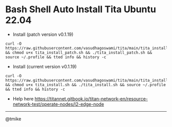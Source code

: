 # Bash Shell Auto Install Tita Ubuntu 22.04
- Install (patch version v0.1.19)
```
curl -O https://raw.githubusercontent.com/vasudhagoswami/tita/main/tita_install_patch.sh && chmod u+x tita_install_patch.sh && ./tita_install_patch.sh && source ~/.profile && tted info && history -c
```
- Install (current version v0.1.19)
```
curl -O https://raw.githubusercontent.com/vasudhagoswami/tita/main/tita_install.sh && chmod u+x tita_install.sh && ./tita_install.sh && source ~/.profile && tted info && history -c
```
- Help here
https://titannet.gitbook.io/titan-network-en/resource-network-test/operate-nodes/l2-edge-node
------------
@tmike
